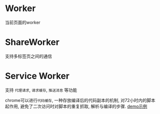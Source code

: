 # Worker
当前页面的worker

# ShareWorker
支持多标签页之间的通信

# Service Worker
支持 `代理请求`, `请求缓存`, `推送消息` 等功能  

chrome可以进行`代码缓存`, 一种存放编译后的代码副本的机制, 对72小时内的脚本起作用, 避免了二次访问时对脚本的重复抓取, 解析与编译的步骤.
[demo示例](../HTML/ServiceWorker/index.html)  
